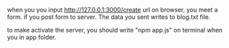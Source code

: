 when you you input http://127.0.0.1:3000/create url on browser, you meet a form. if you post form to server. The data you sent writes to blog.txt file.

to make activate the server, you should write "npm app.js" on terminal when you in app folder.
